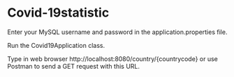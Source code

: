 # Covid-19statistic

Enter your MySQL username and password in the application.properties file.

Run the Covid19Application class.

Type in web browser http://localhost:8080/country/{countrycode} or use Postman to send a GET request with this URL.
